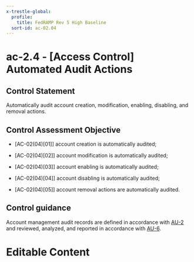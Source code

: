 ```yaml
---
x-trestle-global:
  profile:
    title: FedRAMP Rev 5 High Baseline
  sort-id: ac-02.04
---
```


# ac-2.4 - \[Access Control\] Automated Audit Actions

## Control Statement

Automatically audit account creation, modification, enabling, disabling, and removal actions.

## Control Assessment Objective

- \[AC-02(04)[01]\] account creation is automatically audited;

- \[AC-02(04)[02]\] account modification is automatically audited;

- \[AC-02(04)[03]\] account enabling is automatically audited;

- \[AC-02(04)[04]\] account disabling is automatically audited;

- \[AC-02(04)[05]\] account removal actions are automatically audited.

## Control guidance

Account management audit records are defined in accordance with [AU-2](#au-2) and reviewed, analyzed, and reported in accordance with [AU-6](#au-6).

# Editable Content

<!-- Make additions and edits below -->
<!-- The above represents the contents of the control as received by the profile, prior to additions. -->
<!-- If the profile makes additions to the control, they will appear below. -->
<!-- The above markdown may not be edited but you may edit the content below, and/or introduce new additions to be made by the profile. -->
<!-- If there is a yaml header at the top, parameter values may be edited. Use --set-parameters to incorporate the changes during assembly. -->
<!-- The content here will then replace what is in the profile for this control, after running profile-assemble. -->
<!-- The current profile has no added parts for this control, but you may add new ones here. -->
<!-- Each addition must have a heading either of the form ## Control my_addition_name -->
<!-- or ## Part a. (where the a. refers to one of the control statement labels.) -->
<!-- "## Control" parts are new parts added after the statement part. -->
<!-- "## Part" parts are new parts added into the top-level statement part with that label. -->
<!-- Subparts may be added with nested hash levels of the form ### My Subpart Name -->
<!-- underneath the parent ## Control or ## Part being added -->
<!-- See https://oscal-compass.github.io/compliance-trestle/tutorials/ssp_profile_catalog_authoring/ssp_profile_catalog_authoring for guidance. -->
